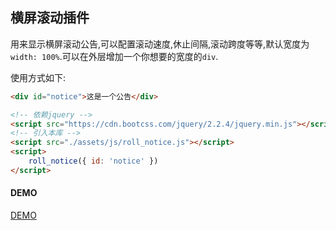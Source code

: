 ## 横屏滚动插件

用来显示横屏滚动公告,可以配置滚动速度,休止间隔,滚动跨度等等,默认宽度为`width: 100%`.可以在外层增加一个你想要的宽度的`div`.

使用方式如下: 

```html
<div id="notice">这是一个公告</div>

<!-- 依赖jquery -->
<script src="https://cdn.bootcss.com/jquery/2.2.4/jquery.min.js"></script>
<!-- 引入本库 -->
<script src="./assets/js/roll_notice.js"></script>
<script>
    roll_notice({ id: 'notice' })
</script>
```

#### DEMO
[DEMO]()